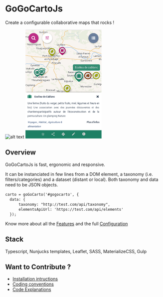 GoGoCartoJs
==========
Create a configurable collaborative maps that rocks !

![alt text](docs/screenshots/main.png "Desktop")
![alt text](docs/screenshots/mobile.png "Mobile")

Overview
--------

GoGoCartoJs is fast, ergonomic and responsive. 

It can be instanciated in few lines from a DOM element, a taxonomy (i.e. filters/categories) and a dataset (distant or local). Both taxonomy and data need to be JSON objects.

```
carto = goGoCarto('#gogocarto', {
  data: {
      taxonomy: "http://test.com/api/taxonomy",
      elementsApiUrl: 'https://test.com/api/elements'
  });
```

Know more about all the [Features](docs/features.md) and the full [Configuration](docs/confiiguration.md)


Stack
-----
Typescript, Nunjucks templates, Leaflet, SASS, MaterializeCSS, Gulp


Want to Contribute ?
-------------

- [Installation intructions](docs/installation.md)
- [Coding conventions](docs/coding-conventions.md)
- [Code Explanations](docs/code-explanations.md)